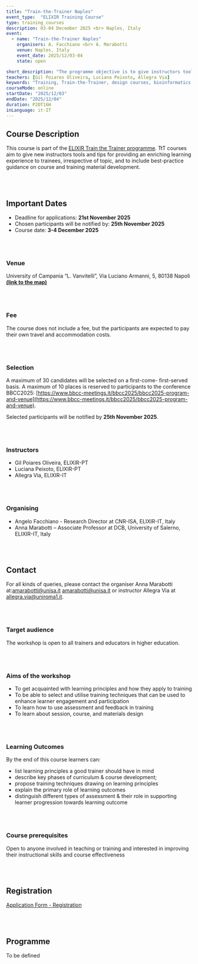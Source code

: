 ```yaml
---
title: "Train-the-Trainer Naples"
event_type:  "ELIXIR Training Course"
type: training_courses
description: 03-04 December 2025 <br> Naples, Italy
event:
  - name: "Train-the-Trainer Naples"
    organisers: A. Facchiano <br> A. Marabotti
    venue: Naples, Italy
    event_date: 2025/12/03-04
    state: open

short_description: "The programme objective is to give instructors tools and tips for providing an enriching learning experience to trainees, irrespective of topic, and to include best-practice guidance on course and training material development."
teachers: [Gil Poiares Oliveira, Luciana Peixoto, Allegra Via]
keywords: "Training, Train-the-Trainer, design courses, bioinformatics."
courseMode: online
startDate: "2025/12/03"
endDate: "2025/12/04"
duration: P2DT16H
inLanguage: it-IT   
---
```




## Course Description 

This course is part of the [ELIXIR Train the Trainer programme](https://elixir-europe.org/platforms/training/train-the-trainer). TtT courses aim to give new instructors tools and tips for providing an enriching learning experience to trainees, irrespective of topic, and to include best-practice guidance on course and training material development.


<br>
<br>

## Important Dates

- Deadline for applications: **21st November 2025**
- Chosen participants will be notified by: **25th November 2025**
- Course date: **3-4 December 2025**


<br>
<br>

### Venue

University of Campania “L. Vanvitelli”, Via Luciano Armanni, 5, 80138 Napoli [**(link to the map)**](https://maps.app.goo.gl/eYRZ1kRACo1sU2Cb9)

<br>
<br>

### Fee 

The course does not include a fee, but the participants are expected to pay their own travel and accommodation costs.



<br>
<br>

### Selection  

A maximum of 30 candidates will be selected on a first-come- first-served basis. A maximum of 10 places is reserved to participants to the conference BBCC2025: [https://www.bbcc-meetings.it/bbcc2025/bbcc2025-program-and-venue](https://www.bbcc-meetings.it/bbcc2025/bbcc2025-program-and-venue).

Selected participants will be notified by **25th November 2025**.

<br>
<br>

### Instructors 

- Gil Poiares Oliveira, ELIXIR-PT
- Luciana Peixoto, ELIXIR-PT
- Allegra Via, ELIXIR-IT

<br>
<br>

### Organising 
  
- Angelo Facchiano - Research Director at CNR-ISA, ELIXIR-IT, Italy
- Anna Marabotti – Associate Professor at DCB, University of Salerno, ELIXIR-IT, Italy

<br>
<br>

## Contact 

For all kinds of queries, please contact the organiser Anna Marabotti at:[amarabotti@unisa.it](mailto:amarabotti@unisa.it)
amarabotti@unisa.it or instructor Allegra Via at [allegra.via@uniroma1.it](mailto:allegra.via@uniroma1.it).

<br>
<br>

### Target audience

The workshop is open to all trainers and educators in higher education.

<br>
<br>

### Aims of the workshop 

- 	To get acquainted with learning principles and how they apply to training
- 	To be able to select and utilise training techniques that can be used to enhance learner engagement and participation
- To learn how to use assessment and feedback in training
- To learn about session, course, and materials design

<br>
<br>

### Learning Outcomes

By the end of this course learners can:

- list learning principles a good trainer should have in mind
- describe key phases of curriculum & course development;
- propose training techniques drawing on learning principles
- explain the primary role of learning outcomes
- distinguish different types of assessment & their role in supporting learner progression towards learning outcome

<br>
<br>

### Course prerequisites
Open to anyone involved in teaching or training and interested in improving their instructional skills and course effectiveness

<br>
<br>

## Registration

[Application Form - Registration](https://forms.gle/o5WZQLXeH3f7BBxx8)

<br>
<br>

## Programme

To be defined


